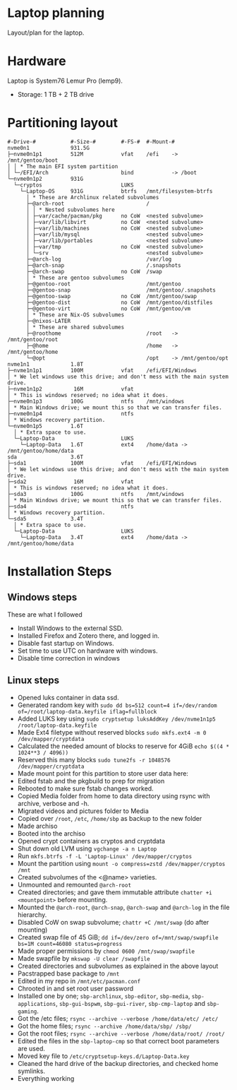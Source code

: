 # Laptop planning

Layout/plan for the laptop.

# Hardware

Laptop is System76 Lemur Pro (lemp9).

* Storage: 1 TB + 2 TB drive

# Partitioning layout

```
#-Drive-#           #-Size-#        #-FS-#  #-Mount-#
nvme0n1             931.5G  
├─nvme0n1p1         512M            vfat    /efi    -> /mnt/gentoo/boot
│ │ * The main EFI system partition
│ └─/EFI/Arch                       bind            -> /boot
└─nvme0n1p2         931G
  └─cryptos                         LUKS
    └─Laptop-OS     931G            btrfs   /mnt/filesystem-btrfs
      │ * These are Archlinux related subvolumes
      ├─@arch-root                          /
      │ │ * Nested subvolumes here
      │ ├─var/cache/pacman/pkg      no CoW  <nested subvolume>
      │ ├─var/lib/libvirt           no CoW  <nested subvolume>
      │ ├─var/lib/machines          no CoW  <nested subvolume>
      │ ├─var/lib/mysql                     <nested subvolume>
      │ ├─var/lib/portables                 <nested subvolume>
      │ ├─var/tmp                   no CoW  <nested subvolume>
      │ └─srv                               <nested subvolume>
      ├─@arch-log                           /var/log
      ├─@arch-snap                          /.snapshots
      ├─@arch-swap                  no CoW  /swap
      │ * These are gentoo subvolumes
      ├─@gentoo-root                        /mnt/gentoo
      ├─@gentoo-snap                        /mnt/gentoo/.snapshots
      ├─@gentoo-swap                no CoW  /mnt/gentoo/swap
      ├─@gentoo-dist                no CoW  /mnt/gentoo/distfiles
      ├─@gentoo-virt                no CoW  /mnt/gentoo/vm
      │ * These are Nix-OS subvolumes
      ├─@nixos-LATER
      │ * These are shared subvolumes
      ├─@roothome                           /root   -> /mnt/gentoo/root
      ├─@home                               /home   -> /mnt/gentoo/home
      └─@opt                                /opt    -> /mnt/gentoo/opt
nvme1n1             1.8T
├─nvme1n1p1         100M            vfat    /efi/EFI/Windows
│ * We let windows use this drive; and don't mess with the main system drive.
├─nvme1n1p2          16M            vfat
│ * This is windows reserved; no idea what it does.
├─nvme0n1p3         100G            ntfs    /mnt/windows
│ * Main Windows drive; we mount this so that we can transfer files.
├─nvme0n1p4                         ntfs
│ * Windows recovery partition.
└─nvme0n1p5         1.6T
  │ * Extra space to use.
  └─Laptop-Data                     LUKS
    └─Laptop-Data   1.6T            ext4    /home/data -> /mnt/gentoo/home/data
sda                 3.6T
├─sda1              100M            vfat    /efi/EFI/Windows
│ * We let windows use this drive; and don't mess with the main system drive.
├─sda2               16M            vfat
│ * This is windows reserved; no idea what it does.
├─sda3              100G            ntfs    /mnt/windows
│ * Main Windows drive; we mount this so that we can transfer files.
├─sda4                              ntfs
│ * Windows recovery partition.
└─sda5              3.4T
  │ * Extra space to use.
  └─Laptop-Data                     LUKS
    └─Laptop-Data   3.4T            ext4    /home/data -> /mnt/gentoo/home/data
```

# Installation Steps

## Windows steps

These are what I followed

* Install Windows to the external SSD.
* Installed Firefox and Zotero there, and logged in.
* Disable fast startup on Windows.
* Set time to use UTC on hardware with windows.
* Disable time correction in windows

## Linux steps

* Opened luks container in data ssd.
* Generated random key with `sudo dd bs=512 count=4 if=/dev/random of=/root/laptop-data.keyfile iflag=fullblock`
* Added LUKS key using `sudo cryptsetup luksAddKey /dev/nvme1n1p5 /root/laptop-data.keyfile`
* Made Ext4 filetype without reserved blocks `sudo mkfs.ext4 -m 0 /dev/mapper/cryptdata`
* Calculated the needed amount of blocks to reserve for 4GiB `echo $((4 * 1024**3 / 4096))`
* Reserved this many blocks `sudo tune2fs -r 1048576 /dev/mapper/cryptdata`
* Made mount point for this partition to store user data here:
* Edited fstab and the pkgbuild to prep for migration
* Rebooted to make sure fstab changes worked.
* Copied Media folder from home to data directory using rsync with archive, verbose and -h.
* Migrated videos and pictures folder to Media
* Copied over `/root`, `/etc`, `/home/sbp` as backup to the new folder
* Made archiso
* Booted into the archiso
* Opened crypt containers as cryptos and cryptdata
* Shut down old LVM using `vgchange -a n Laptop`
* Run `mkfs.btrfs -f -L 'Laptop-Linux' /dev/mapper/cryptos`
* Mount the partition using `mount -o compress=zstd /dev/mapper/cryptos /mnt`
* Created subvolumes of the <@name> varieties.
* Unmounted and remounted `@arch-root`
* Created directories; and gave them immutable attribute `chatter +i <mountpoint>` before mounting.
* Mounted the `@arch-root`, `@arch-snap`, `@arch-swap` and `@arch-log` in the file hierarchy.
* Disabled CoW on swap subvolume; `chattr +C /mnt/swap` (do after mounting)
* Created swap file of 45 GiB; `dd if=/dev/zero of=/mnt/swap/swapfile bs=1M count=46080 status=progress`
* Made proper permissions by `chmod 0600 /mnt/swap/swapfile`
* Made swapfile by `mkswap -U clear /swapfile`
* Created directories and subvolumes as explained in the above layout
* Pacstrapped base package to `/mnt`
* Edited in my repo in `/mnt/etc/pacman.conf`
* Chrooted in and set root user password
* Installed one by one; `sbp-archlinux`, `sbp-editor`, `sbp-media`, `sbp-applications`, `sbp-gui-bspwm`, `sbp-gui-river`, `sbp-cmp-laptop` and `sbp-gaming`.
* Got the /etc files; `rsync --archive --verbose /home/data/etc/ /etc/`
* Got the home files; `rsync --archive /home/data/sbp/ /sbp/`
* Got the root files; `rsync --archive --verbose /home/data/root/ /root/`
* Edited the files in the `sbp-laptop-cmp` so that correct boot parameters are used.
* Moved key file to `/etc/cryptsetup-keys.d/Laptop-Data.key`
* Cleaned the hard drive of the backup directories, and checked home symlinks.
* Everything working

